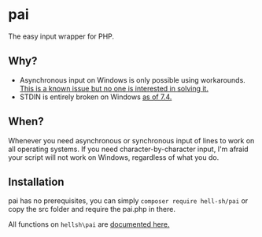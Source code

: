 # pai

The easy input wrapper for PHP.

## Why?

- Asynchronous input on Windows is only possible using workarounds. [This is a known issue but no one is interested in solving it.](https://bugs.php.net/bug.php?id=34972)
- STDIN is entirely broken on Windows [as of 7.4.](https://stackoverflow.com/questions/59092779/has-php-7-4-broken-fgetsstdin)

## When?

Whenever you need asynchronous or synchronous input of lines to work on all operating systems. If you need character-by-character input, I'm afraid your script will not work on Windows, regardless of what you do.

## Installation

pai has no prerequisites, you can simply `composer require hell-sh/pai` or copy the src folder and require the pai.php in there.

All functions on `hellsh\pai` are [documented here.](https://hell-sh.github.io/pai/classhellsh_1_1pai.html)
